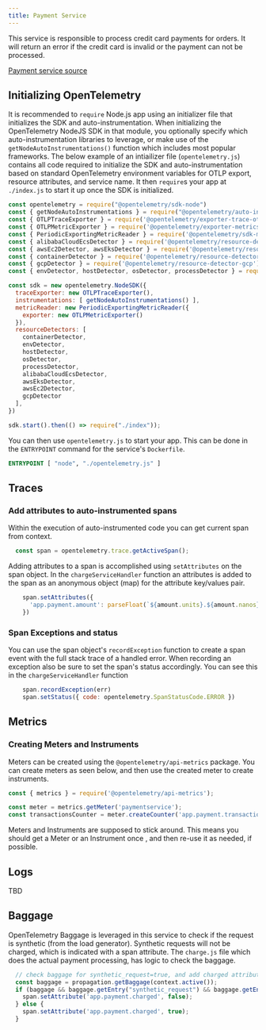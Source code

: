 ```yaml
---
title: Payment Service
---
```


This service is responsible to process credit card payments for orders. It will
return an error if the credit card is invalid or the payment can not be
processed.

[Payment service source](https://github.com/open-telemetry/opentelemetry-demo/blob/main/src/paymentservice/)

## Initializing OpenTelemetry

It is recommended to `require` Node.js app using an initializer file that
initializes the SDK and auto-instrumentation. When initializing the
OpenTelemetry NodeJS SDK in that module, you optionally specify which
auto-instrumentation libraries to leverage, or make use of the
`getNodeAutoInstrumentations()` function which includes most popular frameworks.
The below example of an intiailizer file (`opentelemetry.js`) contains all code
required to initialize the SDK and auto-instrumentation based on standard
OpenTelemetry environment variables for OTLP export, resource attributes, and
service name. It then `require`s your app at `./index.js` to start it up once
the SDK is initialized.

```javascript
const opentelemetry = require("@opentelemetry/sdk-node")
const { getNodeAutoInstrumentations } = require("@opentelemetry/auto-instrumentations-node")
const { OTLPTraceExporter } = require('@opentelemetry/exporter-trace-otlp-grpc')
const { OTLPMetricExporter } = require('@opentelemetry/exporter-metrics-otlp-grpc')
const { PeriodicExportingMetricReader } = require('@opentelemetry/sdk-metrics')
const { alibabaCloudEcsDetector } = require('@opentelemetry/resource-detector-alibaba-cloud')
const { awsEc2Detector, awsEksDetector } = require('@opentelemetry/resource-detector-aws')
const { containerDetector } = require('@opentelemetry/resource-detector-container')
const { gcpDetector } = require('@opentelemetry/resource-detector-gcp')
const { envDetector, hostDetector, osDetector, processDetector } = require('@opentelemetry/resources')

const sdk = new opentelemetry.NodeSDK({
  traceExporter: new OTLPTraceExporter(),
  instrumentations: [ getNodeAutoInstrumentations() ],
  metricReader: new PeriodicExportingMetricReader({
    exporter: new OTLPMetricExporter()
  }),
  resourceDetectors: [
    containerDetector,
    envDetector,
    hostDetector,
    osDetector,
    processDetector,
    alibabaCloudEcsDetector,
    awsEksDetector,
    awsEc2Detector,
    gcpDetector
  ],
})

sdk.start().then(() => require("./index"));
```

You can then use `opentelemetry.js` to start your app.
This can be done in the `ENTRYPOINT` command for the service's `Dockerfile`.

```dockerfile
ENTRYPOINT [ "node", "./opentelemetry.js" ]
```

## Traces

### Add attributes to auto-instrumented spans

Within the execution of auto-instrumented code you can get current span from
context.

```javascript
  const span = opentelemetry.trace.getActiveSpan();
```

Adding attributes to a span is accomplished using `setAttributes` on the span
object. In the `chargeServiceHandler` function an attributes is added to
the span as an anonymous object (map) for the attribute key/values pair.

```javascript
    span.setAttributes({
      'app.payment.amount': parseFloat(`${amount.units}.${amount.nanos}`)
    })
```

### Span Exceptions and status

You can use the span object's `recordException` function to create a span event
with the full stack trace of a handled error. When recording an exception also
be sure to set the span's status accordingly. You can see this in the
`chargeServiceHandler` function

```javascript
    span.recordException(err)
    span.setStatus({ code: opentelemetry.SpanStatusCode.ERROR })
```

## Metrics

### Creating Meters and Instruments

Meters can be created using the `@opentelemetry/api-metrics` package. You can
create meters as seen below, and then use the created meter to create
instruments.

```javascript
const { metrics } = require('@opentelemetry/api-metrics');

const meter = metrics.getMeter('paymentservice');
const transactionsCounter = meter.createCounter('app.payment.transactions')
```

Meters and Instruments are supposed to stick around. This means you should
get a Meter or an Instrument once , and then re-use it as needed, if possible.

## Logs

TBD

## Baggage

OpenTelemetry Baggage is leveraged in this service to check if the request is
synthetic (from the load generator). Synthetic requests will not be charged,
which is indicated with a span attribute. The `charge.js` file which does the
actual payment processing, has logic to check the baggage.

```javascript
  // check baggage for synthetic_request=true, and add charged attribute accordingly
  const baggage = propagation.getBaggage(context.active());
  if (baggage && baggage.getEntry("synthetic_request") && baggage.getEntry("synthetic_request").value == "true") {
    span.setAttribute('app.payment.charged', false);
  } else {
    span.setAttribute('app.payment.charged', true);
  }
```
